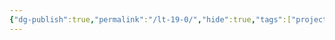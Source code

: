 ```yaml
---
{"dg-publish":true,"permalink":"/lt-19-0/","hide":true,"tags":["project/parent"],"noteIcon":""}
---
```



 